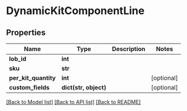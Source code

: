 # DynamicKitComponentLine

## Properties
Name | Type | Description | Notes
------------ | ------------- | ------------- | -------------
**lob_id** | **int** |  | 
**sku** | **str** |  | 
**per_kit_quantity** | **int** |  | [optional] 
**custom_fields** | **dict(str, object)** |  | [optional] 

[[Back to Model list]](../README.md#documentation-for-models) [[Back to API list]](../README.md#documentation-for-api-endpoints) [[Back to README]](../README.md)


